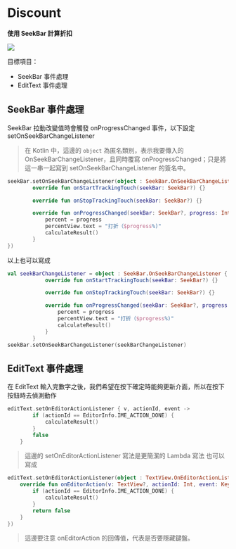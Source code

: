 Discount
===
**使用 SeekBar 計算折扣**

![](https://i.imgur.com/7MI75R3.gif)

目標項目：
- SeekBar 事件處理
- EditText 事件處理


## SeekBar 事件處理
SeekBar 拉動改變值時會觸發 onProgressChanged 事件，以下設定 setOnSeekBarChangeListener
> 在 Kotlin 中，這邊的 ```object``` 為匿名類別，表示我要傳入的 OnSeekBarChangeListener，且同時覆寫 onProgressChanged；只是將這一串一起寫到 setOnSeekBarChangeListener 的簽名中。
> 
```kotlin
seekBar.setOnSeekBarChangeListener(object : SeekBar.OnSeekBarChangeListener {
        override fun onStartTrackingTouch(seekBar: SeekBar?) {}

        override fun onStopTrackingTouch(seekBar: SeekBar?) {}

        override fun onProgressChanged(seekBar: SeekBar?, progress: Int, fromUser: Boolean) {
            percent = progress
            percentView.text = "打折（$progress%)"
            calculateResult()
        }
})
```
以上也可以寫成
```kotlin
val seekBarChangeListener = object : SeekBar.OnSeekBarChangeListener {
            override fun onStartTrackingTouch(seekBar: SeekBar?) {}

            override fun onStopTrackingTouch(seekBar: SeekBar?) {}

            override fun onProgressChanged(seekBar: SeekBar?, progress: Int, fromUser: Boolean) {
                percent = progress
                percentView.text = "打折（$progress%)"
                calculateResult()
            }
        }
seekBar.setOnSeekBarChangeListener(seekBarChangeListener)
```

## EditText 事件處理
在 EditText 輸入完數字之後，我們希望在按下確定時能夠更新介面，所以在按下按鈕時去偵測動作
```kotlin
editText.setOnEditorActionListener { v, actionId, event ->
        if (actionId == EditorInfo.IME_ACTION_DONE) {
            calculateResult()
        }
        false
    }
```
>這邊的 setOnEditorActionListener 寫法是更簡潔的 Lambda 寫法
>也可以寫成
```kotlin
editText.setOnEditorActionListener(object : TextView.OnEditorActionListener {
    override fun onEditorAction(v: TextView?, actionId: Int, event: KeyEvent?): Boolean {
        if (actionId == EditorInfo.IME_ACTION_DONE) {
            calculateResult()
        }
        return false
    }
})
```
>這邊要注意 onEditorAction 的回傳值，代表是否要隱藏鍵盤。
>

